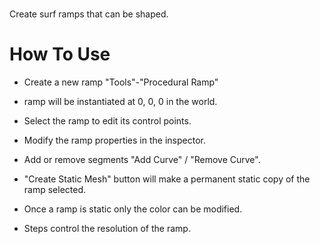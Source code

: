 #
Create surf ramps that can be shaped.

# How To Use

* Create a new ramp "Tools"-"Procedural Ramp"
* ramp will be instantiated at 0, 0, 0 in the world.

* Select the ramp to edit its control points.
* Modify the ramp properties in the inspector.

* Add or remove segments "Add Curve" / "Remove Curve".

* "Create Static Mesh" button will make a permanent static copy of the ramp selected.
* Once a ramp is static only the color can be modified.

* Steps control the resolution of the ramp.
